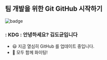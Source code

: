 ## 팀 개발을 위한 Git GitHub 시작하기

![badge](https://img.shilds.io/badge/Hanbit%20Cat-Hello%20Github-orange)

### : KDG : 안녕하세요? 김도균입니다 

- 😃 지금 열심히 GitHub 를 업데이트 중입니다.
- 🙌 모두 함께 화이팅!

